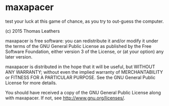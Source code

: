 # maxapacer
test your luck at this game of chance, as you try to out-guess the computer.

(c) 2015 Thomas Leathers

maxapacer is free software: you can redistribute it and/or modify
it under the terms of the GNU General Public License as published by
the Free Software Foundation, either version 3 of the License, or
(at your option) any later version.

maxapacer is distributed in the hope that it will be useful,
but WITHOUT ANY WARRANTY; without even the implied warranty of
MERCHANTABILITY or FITNESS FOR A PARTICULAR PURPOSE.  See the
GNU General Public License for more details.

You should have received a copy of the GNU General Public License
along with maxapacer.  If not, see <http://www.gnu.org/licenses/>.

